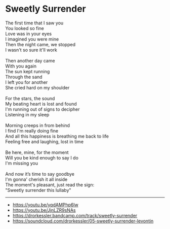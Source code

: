 # Sweetly Surrender

The first time that I saw you\
You looked so fine\
Love was in your eyes\
I imagined you were mine\
Then the night came, we stopped\
I wasn't so sure it'll work\
\
Then another day came\
With you again\
The sun kept running\
Through the sand\
I left you for another\
She cried hard on my shoulder\
\
For the stars, the sound\
My beating heart is lost and found\
I'm running out of signs to decipher\
Listening in my sleep\
\
Morning creeps in from behind\
I find I'm really doing fine\
And all this happiness is breathing me back to life\
Feeling free and laughing, lost in time\
\
Be here, mine, for the moment\
Will you be kind enough to say I do\
I'm missing you\
\
And now it’s time to say goodbye\
I'm gonna' cherish it all inside\
The moment's pleasant, just read the sign:\
"Sweetly surrender this lullaby"

---
- https://youtu.be/yqdAMPhp6lw
- https://youtu.be/JjnLZR9sNAs
- https://drorkessler.bandcamp.com/track/sweetly-surrender
- https://soundcloud.com/drorkessler/05-sweetly-surrender-levontin
